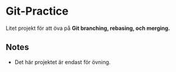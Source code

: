 # Git-Practice

Litet projekt för att öva på **Git branching, rebasing, och merging.**

## Notes

- Det här projektet är endast för övning.
